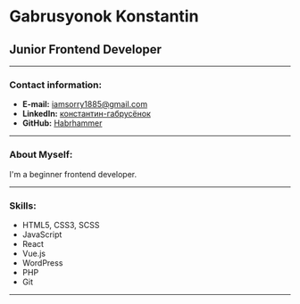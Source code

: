 # Gabrusyonok Konstantin

## Junior Frontend Developer

---

### Contact information:

- **E-mail:** iamsorry1885@gmail.com
- **LinkedIn:** [константин-габрусёнок](https://www.linkedin.com/in/%D0%BA%D0%BE%D0%BD%D1%81%D1%82%D0%B0%D0%BD%D1%82%D0%B8%D0%BD-%D0%B3%D0%B0%D0%B1%D1%80%D1%83%D1%81%D1%91%D0%BD%D0%BE%D0%BA-034182215/)
- **GitHub:** [Habrhammer](https://github.com/Habrhammer)

---

### About Myself:

I'm a beginner frontend developer.

---

### Skills:

- HTML5, CSS3, SCSS
- JavaScript
- React
- Vue.js
- WordPress
- PHP
- Git

---